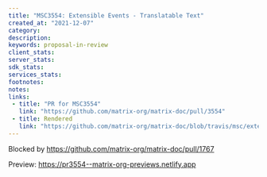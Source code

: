 ```yaml
---
title: "MSC3554: Extensible Events - Translatable Text"
created_at: "2021-12-07"
category:
description:
keywords: proposal-in-review
client_stats:
server_stats:
sdk_stats:
services_stats:
footnotes:
notes:
links:
 - title: "PR for MSC3554"
   link: "https://github.com/matrix-org/matrix-doc/pull/3554"
 - title: Rendered
   link: "https://github.com/matrix-org/matrix-doc/blob/travis/msc/extev/translatable/proposals/3554-extensible-events-translatable-messages.md"
---
```


Blocked by https://github.com/matrix-org/matrix-doc/pull/1767

<!-- Replace -->
Preview: https://pr3554--matrix-org-previews.netlify.app
<!-- Replace -->


